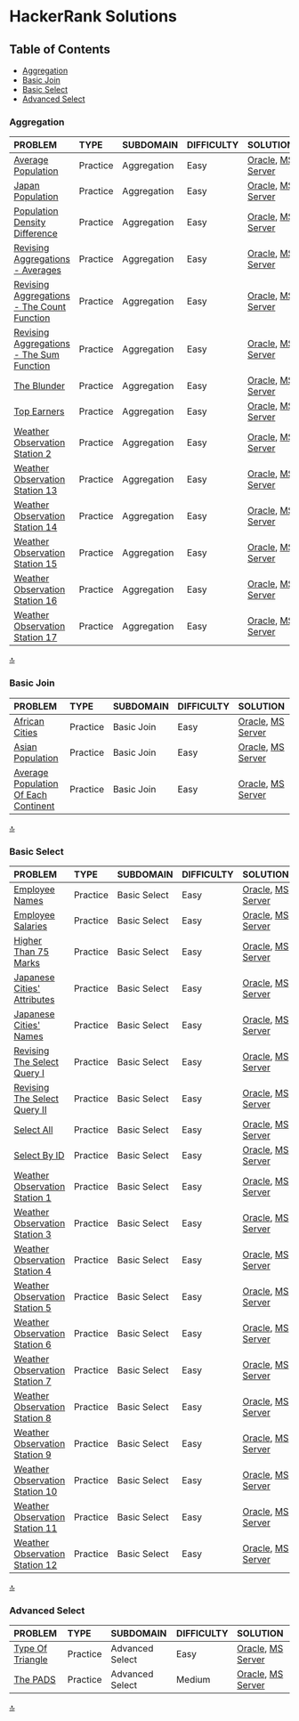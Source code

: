 # HackerRank Solutions

## Table of Contents

- [Aggregation](#Aggregation)
- [Basic Join](#Basic-Join)
- [Basic Select](#Basic-Select)
- [Advanced Select](#Advanced-Select)

### Aggregation

| PROBLEM | TYPE | SUBDOMAIN | DIFFICULTY | SOLUTION |
| :--- | :---| :--- | :--- | :--- |
| [Average Population](https://www.hackerrank.com/challenges/average-population/problem) | Practice | Aggregation | Easy | [Oracle](https://github.com/andrecontisilva/SQL-aprendizado/blob/master/HackerRank/SQL-Oracle/HackerRank_SQL-Oracle_AveragePopulation.sql), [MS Server](https://github.com/andrecontisilva/SQL-aprendizado/blob/master/HackerRank/SQL-MSServer/HackerRank_SQL-MSServer_AveragePopulation.sql) |
| [Japan Population](https://www.hackerrank.com/challenges/japan-population/problem) | Practice | Aggregation | Easy | [Oracle](https://github.com/andrecontisilva/SQL-aprendizado/blob/master/HackerRank/SQL-Oracle/HackerRank_SQL-Oracle_JapanPopulation.sql), [MS Server](https://github.com/andrecontisilva/SQL-aprendizado/blob/master/HackerRank/SQL-MSServer/HackerRank_SQL-MSServer_JapanPopulation.sql) |
| [Population Density Difference](https://www.hackerrank.com/challenges/population-density-difference/problem) | Practice | Aggregation | Easy | [Oracle](https://github.com/andrecontisilva/SQL-aprendizado/blob/master/HackerRank/SQL-Oracle/HackerRank_SQL-Oracle_PopulationDensityDifference.sql), [MS Server](https://github.com/andrecontisilva/SQL-aprendizado/blob/master/HackerRank/SQL-MSServer/HackerRank_SQL-MSServer_PopulationDensityDifference.sql) |
| [Revising Aggregations - Averages](https://www.hackerrank.com/challenges/revising-aggregations-the-average-function/problem) | Practice | Aggregation | Easy | [Oracle](https://github.com/andrecontisilva/SQL-aprendizado/blob/master/HackerRank/SQL-Oracle/HackerRank_SQL-Oracle_RevisingAggregations-Averages.sql), [MS Server](https://github.com/andrecontisilva/SQL-aprendizado/blob/master/HackerRank/SQL-MSServer/HackerRank_SQL-MSServer_RevisingAggregations-Averages.sql) |
| [Revising Aggregations - The Count Function](https://www.hackerrank.com/challenges/revising-aggregations-the-count-function/problem) | Practice | Aggregation | Easy | [Oracle](https://github.com/andrecontisilva/SQL-aprendizado/blob/master/HackerRank/SQL-Oracle/HackerRank_SQL-Oracle_RevisingAggregations-TheCountFunction.sql), [MS Server](https://github.com/andrecontisilva/SQL-aprendizado/blob/master/HackerRank/SQL-MSServer/HackerRank_SQL-MSServer_RevisingAggregations-TheCountFunction.sql) |
| [Revising Aggregations - The Sum Function](https://www.hackerrank.com/challenges/revising-aggregations-sum/problem) | Practice | Aggregation | Easy | [Oracle](https://github.com/andrecontisilva/SQL-aprendizado/blob/master/HackerRank/SQL-Oracle/HackerRank_SQL-Oracle_RevisingAggregations-TheSumFunction.sql), [MS Server](https://github.com/andrecontisilva/SQL-aprendizado/blob/master/HackerRank/SQL-MSServer/HackerRank_SQL-MSServer_RevisingAggregations-TheSumFunction.sql) |
| [The Blunder](https://www.hackerrank.com/challenges/the-blunder/problem) | Practice | Aggregation | Easy | [Oracle](https://github.com/andrecontisilva/SQL-aprendizado/blob/master/HackerRank/SQL-Oracle/HackerRank_SQL-Oracle_TheBlunder.sql), [MS Server](https://github.com/andrecontisilva/SQL-aprendizado/blob/master/HackerRank/SQL-MSServer/HackerRank_SQL-MSServer_TheBlunder.sql) |
| [Top Earners](https://www.hackerrank.com/challenges/earnings-of-employees/problem) | Practice | Aggregation | Easy | [Oracle](https://github.com/andrecontisilva/SQL-aprendizado/blob/master/HackerRank/SQL-Oracle/HackerRank_SQL-Oracle_TopEarners.sql), [MS Server](https://github.com/andrecontisilva/SQL-aprendizado/blob/master/HackerRank/SQL-MSServer/HackerRank_SQL-MSServer_TopEarners.sql) |
| [Weather Observation Station 2](https://www.hackerrank.com/challenges/weather-observation-station-2/problem) | Practice | Aggregation | Easy | [Oracle](https://github.com/andrecontisilva/SQL-aprendizado/blob/master/HackerRank/SQL-Oracle/HackerRank_SQL-Oracle_WeatherObservationStation2.sql), [MS Server](https://github.com/andrecontisilva/SQL-aprendizado/blob/master/HackerRank/SQL-MSServer/HackerRank_SQL-MSServer_WeatherObservationStation2.sql) |
| [Weather Observation Station 13](https://www.hackerrank.com/challenges/weather-observation-station-13/problem) | Practice | Aggregation | Easy | [Oracle](https://github.com/andrecontisilva/SQL-aprendizado/blob/master/HackerRank/SQL-Oracle/HackerRank_SQL-Oracle_WeatherObservationStation13.sql), [MS Server](https://github.com/andrecontisilva/SQL-aprendizado/blob/master/HackerRank/SQL-MSServer/HackerRank_SQL-MSServer_WeatherObservationStation13.sql) |
| [Weather Observation Station 14](https://www.hackerrank.com/challenges/weather-observation-station-14/problem) | Practice | Aggregation | Easy | [Oracle](https://github.com/andrecontisilva/SQL-aprendizado/blob/master/HackerRank/SQL-Oracle/HackerRank_SQL-Oracle_WeatherObservationStation14.sql), [MS Server](https://github.com/andrecontisilva/SQL-aprendizado/blob/master/HackerRank/SQL-MSServer/HackerRank_SQL-MSServer_WeatherObservationStation14.sql) |
| [Weather Observation Station 15](https://www.hackerrank.com/challenges/weather-observation-station-15/problem) | Practice | Aggregation | Easy | [Oracle](https://github.com/andrecontisilva/SQL-aprendizado/blob/master/HackerRank/SQL-Oracle/HackerRank_SQL-Oracle_WeatherObservationStation15.sql), [MS Server](https://github.com/andrecontisilva/SQL-aprendizado/blob/master/HackerRank/SQL-MSServer/HackerRank_SQL-MSServer_WeatherObservationStation15.sql)|
| [Weather Observation Station 16](https://www.hackerrank.com/challenges/weather-observation-station-16/problem) | Practice | Aggregation | Easy | [Oracle](https://github.com/andrecontisilva/SQL-aprendizado/blob/master/HackerRank/SQL-Oracle/HackerRank_SQL-Oracle_WeatherObservationStation16.sql), [MS Server](https://github.com/andrecontisilva/SQL-aprendizado/blob/master/HackerRank/SQL-MSServer/HackerRank_SQL-MSServer_WeatherObservationStation16.sql) |
| [Weather Observation Station 17](https://www.hackerrank.com/challenges/weather-observation-station-17/problem) | Practice | Aggregation | Easy | [Oracle](https://github.com/andrecontisilva/SQL-aprendizado/blob/master/HackerRank/SQL-Oracle/HackerRank_SQL-Oracle_WeatherObservationStation17.sql), [MS Server](https://github.com/andrecontisilva/SQL-aprendizado/blob/master/HackerRank/SQL-MSServer/HackerRank_SQL-MSServer_WeatherObservationStation17.sql) |

[:top:](#table-of-contents)

### Basic Join

| PROBLEM | TYPE | SUBDOMAIN | DIFFICULTY | SOLUTION |
| :--- | :---| :--- | :--- | :--- |
| [African Cities](https://www.hackerrank.com/challenges/african-cities/problem) | Practice | Basic Join | Easy | [Oracle](https://github.com/andrecontisilva/SQL-aprendizado/blob/master/HackerRank/SQL-Oracle/HackerRank_SQL-Oracle_AfricanCities.sql), [MS Server](https://github.com/andrecontisilva/SQL-aprendizado/blob/master/HackerRank/SQL-MSServer/HackerRank_SQL-MSServer_AfricanCities.sql) |
| [Asian Population](https://www.hackerrank.com/challenges/asian-population/problem) | Practice | Basic Join | Easy | [Oracle](https://github.com/andrecontisilva/SQL-aprendizado/blob/master/HackerRank/SQL-Oracle/HackerRank_SQL-Oracle_AsianPopulation.sql), [MS Server](https://github.com/andrecontisilva/SQL-aprendizado/blob/master/HackerRank/SQL-MSServer/HackerRank_SQL-MSServer_AsianPopulation.sql) |
| [Average Population Of Each Continent](https://www.hackerrank.com/challenges/average-population-of-each-continent/problem) | Practice | Basic Join | Easy | [Oracle](https://github.com/andrecontisilva/SQL-aprendizado/blob/master/HackerRank/SQL-Oracle/HackerRank_SQL-Oracle_AveragePopulationOfEachContinent.sql), [MS Server](https://github.com/andrecontisilva/SQL-aprendizado/blob/master/HackerRank/SQL-MSServer/HackerRank_SQL-MSServer_AveragePopulationOfEachContinent.sql) |

[:top:](#table-of-contents)

### Basic Select

| PROBLEM | TYPE | SUBDOMAIN | DIFFICULTY | SOLUTION |
| :--- | :---| :--- | :--- | :--- |
| [Employee Names](https://www.hackerrank.com/challenges/name-of-employees/problem) | Practice | Basic Select | Easy | [Oracle](https://github.com/andrecontisilva/SQL-aprendizado/blob/master/HackerRank/SQL-Oracle/HackerRank_SQL-Oracle_EmployeeNames.sql), [MS Server](https://github.com/andrecontisilva/SQL-aprendizado/blob/master/HackerRank/SQL-MSServer/HackerRank_SQL-MSServer_EmployeeNames.sql) |
| [Employee Salaries](https://www.hackerrank.com/challenges/salary-of-employees/problem) | Practice | Basic Select | Easy | [Oracle](https://github.com/andrecontisilva/SQL-aprendizado/blob/master/HackerRank/SQL-Oracle/HackerRank_SQL-Oracle_EmployeeSalaries.sql), [MS Server](https://github.com/andrecontisilva/SQL-aprendizado/blob/master/HackerRank/SQL-MSServer/HackerRank_SQL-MSServer_EmployeeSalaries.sql) |
| [Higher Than 75 Marks](https://www.hackerrank.com/challenges/more-than-75-marks/problem) | Practice | Basic Select | Easy | [Oracle](https://github.com/andrecontisilva/SQL-aprendizado/blob/master/HackerRank/SQL-Oracle/HackerRank_SQL-Oracle_HigherThan75Marks.sql), [MS Server](https://github.com/andrecontisilva/SQL-aprendizado/blob/master/HackerRank/SQL-MSServer/HackerRank_SQL-MSServer_HigherThan75Marks.sql) |
| [Japanese Cities' Attributes](https://www.hackerrank.com/challenges/japanese-cities-attributes/problem) | Practice | Basic Select | Easy | [Oracle](https://github.com/andrecontisilva/SQL-aprendizado/blob/master/HackerRank/SQL-Oracle/HackerRank_SQL-Oracle_JapaneseCitiesAttributes.sql), [MS Server](https://github.com/andrecontisilva/SQL-aprendizado/blob/master/HackerRank/SQL-MSServer/HackerRank_SQL-MSServer_JapaneseCitiesAttributes.sql) |
| [Japanese Cities' Names](https://www.hackerrank.com/challenges/japanese-cities-name/problem) | Practice | Basic Select | Easy | [Oracle](https://github.com/andrecontisilva/SQL-aprendizado/blob/master/HackerRank/SQL-Oracle/HackerRank_SQL-Oracle_JapaneseCitiesNames.sql), [MS Server](https://github.com/andrecontisilva/SQL-aprendizado/blob/master/HackerRank/SQL-MSServer/HackerRank_SQL-MSServer_JapaneseCitiesNames.sql) |
| [Revising The Select Query I](https://www.hackerrank.com/challenges/revising-the-select-query/problem) | Practice | Basic Select | Easy | [Oracle](https://github.com/andrecontisilva/SQL-aprendizado/blob/master/HackerRank/SQL-Oracle/HackerRank_SQL-Oracle_RevisingTheSelectQueryI.sql), [MS Server](https://github.com/andrecontisilva/SQL-aprendizado/blob/master/HackerRank/SQL-MSServer/HackerRank_SQL-MSServer_RevisingTheSelectQueryI.sql) |
| [Revising The Select Query II](https://www.hackerrank.com/challenges/revising-the-select-query-2/problem) | Practice | Basic Select | Easy | [Oracle](https://github.com/andrecontisilva/SQL-aprendizado/blob/master/HackerRank/SQL-Oracle/HackerRank_SQL-Oracle_RevisingTheSelectQueryII.sql), [MS Server](https://github.com/andrecontisilva/SQL-aprendizado/blob/master/HackerRank/SQL-MSServer/HackerRank_SQL-MSServer_RevisingTheSelectQueryII.sql) |
| [Select All](https://www.hackerrank.com/challenges/select-all-sql/problem) | Practice | Basic Select | Easy | [Oracle](https://github.com/andrecontisilva/SQL-aprendizado/blob/master/HackerRank/SQL-Oracle/HackerRank_SQL-Oracle_SelectAll.sql), [MS Server](https://github.com/andrecontisilva/SQL-aprendizado/blob/master/HackerRank/SQL-MSServer/HackerRank_SQL-MSServer_SelectAll.sql) |
| [Select By ID](https://www.hackerrank.com/challenges/select-by-id/problem) | Practice | Basic Select | Easy | [Oracle](https://github.com/andrecontisilva/SQL-aprendizado/blob/master/HackerRank/SQL-Oracle/HackerRank_SQL-Oracle_SelectByID.sql), [MS Server](https://github.com/andrecontisilva/SQL-aprendizado/blob/master/HackerRank/SQL-MSServer/HackerRank_SQL-MSServer_SelectByID.sql) |
| [Weather Observation Station 1](https://www.hackerrank.com/challenges/weather-observation-station-1/problem) | Practice | Basic Select | Easy | [Oracle](https://github.com/andrecontisilva/SQL-aprendizado/blob/master/HackerRank/SQL-Oracle/HackerRank_SQL-Oracle_WeatherObservationStation1.sql), [MS Server](https://github.com/andrecontisilva/SQL-aprendizado/blob/master/HackerRank/SQL-MSServer/HackerRank_SQL-MSServer_WeatherObservationStation1.sql) |
| [Weather Observation Station 3](https://www.hackerrank.com/challenges/weather-observation-station-3/problem) | Practice | Basic Select | Easy | [Oracle](https://github.com/andrecontisilva/SQL-aprendizado/blob/master/HackerRank/SQL-Oracle/HackerRank_SQL-Oracle_WeatherObservationStation3.sql), [MS Server](https://github.com/andrecontisilva/SQL-aprendizado/blob/master/HackerRank/SQL-MSServer/HackerRank_SQL-MSServer_WeatherObservationStation3.sql) |
| [Weather Observation Station 4](https://www.hackerrank.com/challenges/weather-observation-station-4/problem) | Practice | Basic Select | Easy | [Oracle](https://github.com/andrecontisilva/SQL-aprendizado/blob/master/HackerRank/SQL-Oracle/HackerRank_SQL-Oracle_WeatherObservationStation4.sql), [MS Server](https://github.com/andrecontisilva/SQL-aprendizado/blob/master/HackerRank/SQL-MSServer/HackerRank_SQL-MSServer_WeatherObservationStation4.sql) |
| [Weather Observation Station 5](https://www.hackerrank.com/challenges/weather-observation-station-5/problem) | Practice | Basic Select | Easy | [Oracle](https://github.com/andrecontisilva/SQL-aprendizado/blob/master/HackerRank/SQL-Oracle/HackerRank_SQL-Oracle_WeatherObservationStation5.sql), [MS Server](https://github.com/andrecontisilva/SQL-aprendizado/blob/master/HackerRank/SQL-MSServer/HackerRank_SQL-MSServer_WeatherObservationStation5.sql) |
| [Weather Observation Station 6](https://www.hackerrank.com/challenges/weather-observation-station-6/problem) | Practice | Basic Select | Easy | [Oracle](https://github.com/andrecontisilva/SQL-aprendizado/blob/master/HackerRank/SQL-Oracle/HackerRank_SQL-Oracle_WeatherObservationStation6.sql), [MS Server](https://github.com/andrecontisilva/SQL-aprendizado/blob/master/HackerRank/SQL-MSServer/HackerRank_SQL-MSServer_WeatherObservationStation6.sql) |
| [Weather Observation Station 7](https://www.hackerrank.com/challenges/weather-observation-station-7/problem) | Practice | Basic Select | Easy | [Oracle](https://github.com/andrecontisilva/SQL-aprendizado/blob/master/HackerRank/SQL-Oracle/HackerRank_SQL-Oracle_WeatherObservationStation7.sql), [MS Server](https://github.com/andrecontisilva/SQL-aprendizado/blob/master/HackerRank/SQL-MSServer/HackerRank_SQL-MSServer_WeatherObservationStation7.sql) |
| [Weather Observation Station 8](https://www.hackerrank.com/challenges/weather-observation-station-8/problem) | Practice | Basic Select | Easy | [Oracle](https://github.com/andrecontisilva/SQL-aprendizado/blob/master/HackerRank/SQL-Oracle/HackerRank_SQL-Oracle_WeatherObservationStation8.sql), [MS Server](https://github.com/andrecontisilva/SQL-aprendizado/blob/master/HackerRank/SQL-MSServer/HackerRank_SQL-MSServer_WeatherObservationStation8.sql) |
| [Weather Observation Station 9](https://www.hackerrank.com/challenges/weather-observation-station-9/problem) | Practice | Basic Select | Easy | [Oracle](https://github.com/andrecontisilva/SQL-aprendizado/blob/master/HackerRank/SQL-Oracle/HackerRank_SQL-Oracle_WeatherObservationStation9.sql), [MS Server](https://github.com/andrecontisilva/SQL-aprendizado/blob/master/HackerRank/SQL-MSServer/HackerRank_SQL-MSServer_WeatherObservationStation9.sql) |
| [Weather Observation Station 10](https://www.hackerrank.com/challenges/weather-observation-station-10/problem) | Practice | Basic Select | Easy | [Oracle](https://github.com/andrecontisilva/SQL-aprendizado/blob/master/HackerRank/SQL-Oracle/HackerRank_SQL-Oracle_WeatherObservationStation10.sql), [MS Server](https://github.com/andrecontisilva/SQL-aprendizado/blob/master/HackerRank/SQL-MSServer/HackerRank_SQL-MSServer_WeatherObservationStation10.sql) |
| [Weather Observation Station 11](https://www.hackerrank.com/challenges/weather-observation-station-11/problem) | Practice | Basic Select | Easy | [Oracle](https://github.com/andrecontisilva/SQL-aprendizado/blob/master/HackerRank/SQL-Oracle/HackerRank_SQL-Oracle_WeatherObservationStation11.sql), [MS Server](https://github.com/andrecontisilva/SQL-aprendizado/blob/master/HackerRank/SQL-MSServer/HackerRank_SQL-MSServer_WeatherObservationStation11.sql) |
| [Weather Observation Station 12](https://www.hackerrank.com/challenges/weather-observation-station-12/problem) | Practice | Basic Select | Easy | [Oracle](https://github.com/andrecontisilva/SQL-aprendizado/blob/master/HackerRank/SQL-Oracle/HackerRank_SQL-Oracle_WeatherObservationStation12.sql), [MS Server](https://github.com/andrecontisilva/SQL-aprendizado/blob/master/HackerRank/SQL-MSServer/HackerRank_SQL-MSServer_WeatherObservationStation12.sql) |

[:top:](#table-of-contents)

### Advanced Select

| PROBLEM | TYPE | SUBDOMAIN | DIFFICULTY | SOLUTION |
| :--- | :---| :--- | :--- | :--- |
| [Type Of Triangle](https://www.hackerrank.com/challenges/what-type-of-triangle/problem) | Practice | Advanced Select | Easy | [Oracle](https://github.com/andrecontisilva/SQL-aprendizado/blob/master/HackerRank/SQL-Oracle/HackerRank_SQL-Oracle_TypeOfTriangle.sql), [MS Server](https://github.com/andrecontisilva/SQL-aprendizado/blob/master/HackerRank/SQL-MSServer/HackerRank_SQL-MSServer_TypeOfTriangle.sql) |
| [The PADS](https://www.hackerrank.com/challenges/the-pads/problem) | Practice | Advanced Select | Medium | [Oracle](https://github.com/andrecontisilva/SQL-aprendizado/blob/beta/HackerRank/SQL-Oracle/HackerRank_SQL-Oracle_ThePADS.sql), [MS Server](https://github.com/andrecontisilva/SQL-aprendizado/blob/master/HackerRank/SQL-MSServer/HackerRank_SQL-MSServer_ThePADS.sql)  |

[:top:](#table-of-contents)